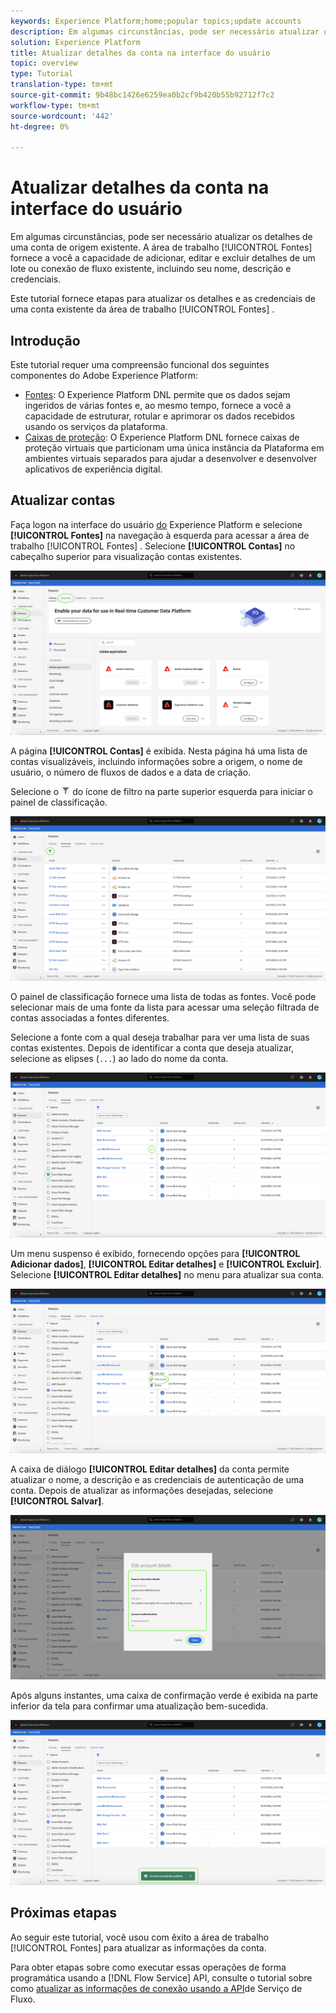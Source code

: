 ```yaml
---
keywords: Experience Platform;home;popular topics;update accounts
description: Em algumas circunstâncias, pode ser necessário atualizar os detalhes de uma conta de origem existente. A área de trabalho Fontes fornece a você a capacidade de adicionar, editar e excluir detalhes de um lote ou conexão de fluxo existente, incluindo seu nome, descrição e credenciais.
solution: Experience Platform
title: Atualizar detalhes da conta na interface do usuário
topic: overview
type: Tutorial
translation-type: tm+mt
source-git-commit: 9b48bc1426e6259ea0b2cf9b420b55b92712f7c2
workflow-type: tm+mt
source-wordcount: '442'
ht-degree: 0%

---
```



# Atualizar detalhes da conta na interface do usuário

Em algumas circunstâncias, pode ser necessário atualizar os detalhes de uma conta de origem existente. A área de trabalho [!UICONTROL Fontes] fornece a você a capacidade de adicionar, editar e excluir detalhes de um lote ou conexão de fluxo existente, incluindo seu nome, descrição e credenciais.

Este tutorial fornece etapas para atualizar os detalhes e as credenciais de uma conta existente da área de trabalho [!UICONTROL Fontes] .

## Introdução

Este tutorial requer uma compreensão funcional dos seguintes componentes do Adobe Experience Platform:

- [Fontes](../../home.md): O Experience Platform DNL permite que os dados sejam ingeridos de várias fontes e, ao mesmo tempo, fornece a você a capacidade de estruturar, rotular e aprimorar os dados recebidos usando os serviços da plataforma.
- [Caixas de proteção](../../../sandboxes/home.md): O Experience Platform DNL fornece caixas de proteção virtuais que particionam uma única instância da Plataforma em ambientes virtuais separados para ajudar a desenvolver e desenvolver aplicativos de experiência digital.

## Atualizar contas

Faça logon na interface do usuário [do](https://platform.adobe.com) Experience Platform e selecione **[!UICONTROL Fontes]** na navegação à esquerda para acessar a área de trabalho [!UICONTROL Fontes] . Selecione **[!UICONTROL Contas]** no cabeçalho superior para visualização contas existentes.

![catálogo](../../images/tutorials/update/catalog.png)

A página **[!UICONTROL Contas]** é exibida. Nesta página há uma lista de contas visualizáveis, incluindo informações sobre a origem, o nome de usuário, o número de fluxos de dados e a data de criação.

Selecione o ![filtro](../../images/tutorials/update/filter.png) do ícone de filtro na parte superior esquerda para iniciar o painel de classificação.

![lista de contas](../../images/tutorials/update/accounts-list.png)

O painel de classificação fornece uma lista de todas as fontes. Você pode selecionar mais de uma fonte da lista para acessar uma seleção filtrada de contas associadas a fontes diferentes.

Selecione a fonte com a qual deseja trabalhar para ver uma lista de suas contas existentes. Depois de identificar a conta que deseja atualizar, selecione as elipses (`...`) ao lado do nome da conta.

![classificação de contas](../../images/tutorials/update/accounts-sort.png)

Um menu suspenso é exibido, fornecendo opções para **[!UICONTROL Adicionar dados]**, **[!UICONTROL Editar detalhes]** e **[!UICONTROL Excluir]**. Selecione **[!UICONTROL Editar detalhes]** no menu para atualizar sua conta.

![update](../../images/tutorials/update/update.png)

A caixa de diálogo **[!UICONTROL Editar detalhes]** da conta permite atualizar o nome, a descrição e as credenciais de autenticação de uma conta. Depois de atualizar as informações desejadas, selecione **[!UICONTROL Salvar]**.

![editar detalhes da conta](../../images/tutorials/update/edit-account-details.png)

Após alguns instantes, uma caixa de confirmação verde é exibida na parte inferior da tela para confirmar uma atualização bem-sucedida.

![update-confirm](../../images/tutorials/update/update-confirmed.png)

## Próximas etapas

Ao seguir este tutorial, você usou com êxito a área de trabalho [!UICONTROL Fontes] para atualizar as informações da conta.

Para obter etapas sobre como executar essas operações de forma programática usando a [!DNL Flow Service] API, consulte o tutorial sobre como [atualizar as informações de conexão usando a API](../../tutorials/api/update.md)de Serviço de Fluxo.